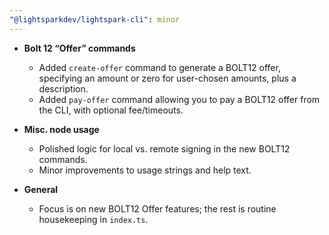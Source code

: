 ```yaml
---
"@lightsparkdev/lightspark-cli": minor
---
```


- **Bolt 12 “Offer” commands**

  - Added `create-offer` command to generate a BOLT12 offer, specifying an amount or zero for user-chosen amounts, plus a description.
  - Added `pay-offer` command allowing you to pay a BOLT12 offer from the CLI, with optional fee/timeouts.

- **Misc. node usage**

  - Polished logic for local vs. remote signing in the new BOLT12 commands.
  - Minor improvements to usage strings and help text.

- **General**
  - Focus is on new BOLT12 Offer features; the rest is routine housekeeping in `index.ts`.

